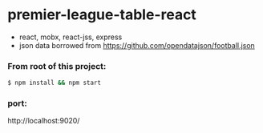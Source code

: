 # premier-league-table-react

- react, mobx, react-jss, express
- json data borrowed from  https://github.com/opendatajson/football.json

### From root of this project:

```sh
$ npm install && npm start
```
### port:
http://localhost:9020/
